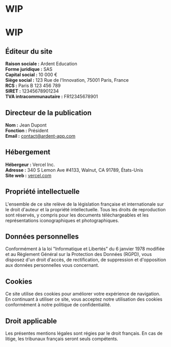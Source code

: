 # WIP
# WIP

## Éditeur du site

**Raison sociale :** Ardent Education  
**Forme juridique :** SAS  
**Capital social :** 10 000 €  
**Siège social :** 123 Rue de l'Innovation, 75001 Paris, France  
**RCS :** Paris B 123 456 789  
**SIRET :** 12345678901234  
**TVA intracommunautaire :** FR12345678901

## Directeur de la publication

**Nom :** Jean Dupont  
**Fonction :** Président  
**Email :** contact@ardent-app.com

## Hébergement

**Hébergeur :** Vercel Inc.  
**Adresse :** 340 S Lemon Ave #4133, Walnut, CA 91789, États-Unis  
**Site web :** [vercel.com](https://vercel.com)

## Propriété intellectuelle

L'ensemble de ce site relève de la législation française et internationale sur le droit d'auteur et la propriété intellectuelle. Tous les droits de reproduction sont réservés, y compris pour les documents téléchargeables et les représentations iconographiques et photographiques.

## Données personnelles

Conformément à la loi "Informatique et Libertés" du 6 janvier 1978 modifiée et au Règlement Général sur la Protection des Données (RGPD), vous disposez d'un droit d'accès, de rectification, de suppression et d'opposition aux données personnelles vous concernant.

## Cookies

Ce site utilise des cookies pour améliorer votre expérience de navigation. En continuant à utiliser ce site, vous acceptez notre utilisation des cookies conformément à notre politique de confidentialité.

## Droit applicable

Les présentes mentions légales sont régies par le droit français. En cas de litige, les tribunaux français seront seuls compétents.